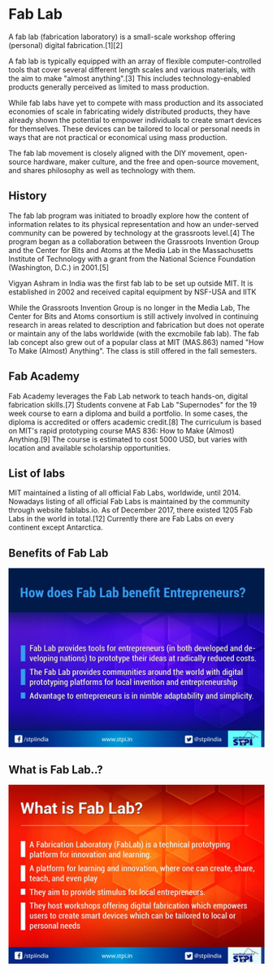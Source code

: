 # Fab Lab
A fab lab (fabrication laboratory) is a small-scale workshop offering (personal) digital fabrication.[1][2]

A fab lab is typically equipped with an array of flexible computer-controlled tools that cover several different length scales and various materials, with the aim to make "almost anything".[3] This includes technology-enabled products generally perceived as limited to mass production.

While fab labs have yet to compete with mass production and its associated economies of scale in fabricating widely distributed products, they have already shown the potential to empower individuals to create smart devices for themselves. These devices can be tailored to local or personal needs in ways that are not practical or economical using mass production.

The fab lab movement is closely aligned with the DIY movement, open-source hardware, maker culture, and the free and open-source movement, and shares philosophy as well as technology with them.

## History

The fab lab program was initiated to broadly explore how the content of information relates to its physical representation and how an under-served community can be powered by technology at the grassroots level.[4] The program began as a collaboration between the Grassroots Invention Group and the Center for Bits and Atoms at the Media Lab in the Massachusetts Institute of Technology with a grant from the National Science Foundation (Washington, D.C.) in 2001.[5]

Vigyan Ashram in India was the first fab lab to be set up outside MIT. It is established in 2002 and received capital equipment by NSF-USA and IITK

While the Grassroots Invention Group is no longer in the Media Lab, The Center for Bits and Atoms consortium is still actively involved in continuing research in areas related to description and fabrication but does not operate or maintain any of the labs worldwide (with the excmobile fab lab). The fab lab concept also grew out of a popular class at MIT (MAS.863) named "How To Make (Almost) Anything". The class is still offered in the fall semesters.

## Fab Academy
Fab Academy leverages the Fab Lab network to teach hands-on, digital fabrication skills.[7] Students convene at Fab Lab "Supernodes" for the 19 week course to earn a diploma and build a portfolio. In some cases, the diploma is accredited or offers academic credit.[8] The curriculum is based on MIT's rapid prototyping course MAS 836: How to Make (Almost) Anything.[9] The course is estimated to cost 5000 USD, but varies with location and available scholarship opportunities.

## List of labs
MIT maintained a listing of all official Fab Labs, worldwide, until 2014. Nowadays listing of all official Fab Labs is maintained by the community through website fablabs.io. As of December 2017, there existed 1205 Fab Labs in the world in total.[12] Currently there are Fab Labs on every continent except Antarctica.

## Benefits of Fab Lab
![image of 3d cutter](../img/fl1.jpg)

## What is Fab Lab..?
![image of 3d cutter](../img/fl2.jpg)